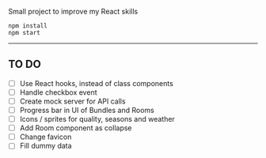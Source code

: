 Small project to improve my React skills

```
npm install
npm start
```

---
## TO DO

- [ ] Use React hooks, instead of class components
- [ ] Handle checkbox event
- [ ] Create mock server for API calls
- [ ] Progress bar in UI of Bundles and Rooms
- [ ] Icons / sprites for quality, seasons and weather
- [ ] Add Room component as collapse
- [ ] Change favicon
- [ ] Fill dummy data